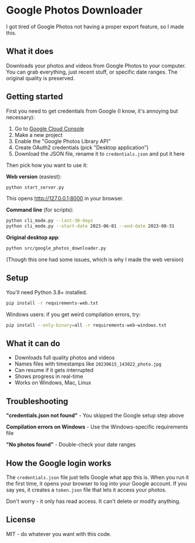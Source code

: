 # Google Photos Downloader

I got tired of Google Photos not having a proper export feature, so I made this.

## What it does

Downloads your photos and videos from Google Photos to your computer. You can grab everything, just recent stuff, or specific date ranges. The original quality is preserved.

## Getting started

First you need to get credentials from Google (I know, it's annoying but necessary):

1. Go to [Google Cloud Console](https://console.cloud.google.com/)
2. Make a new project 
3. Enable the "Google Photos Library API"
4. Create OAuth2 credentials (pick "Desktop application")
5. Download the JSON file, rename it to `credentials.json` and put it here

Then pick how you want to use it:

**Web version** (easiest):
```bash
python start_server.py
```
This opens http://127.0.0.1:8000 in your browser.

**Command line** (for scripts):
```bash
python cli_mode.py --last-30-days
python cli_mode.py --start-date 2023-06-01 --end-date 2023-08-31
```

**Original desktop app**:
```bash
python src/google_photos_downloader.py
```
(Though this one had some issues, which is why I made the web version)

## Setup

You'll need Python 3.8+ installed.

```bash
pip install -r requirements-web.txt
```

Windows users: if you get weird compilation errors, try:
```bash
pip install --only-binary=all -r requirements-web-windows.txt
```

## What it can do

- Downloads full quality photos and videos
- Names files with timestamps like `20230615_143022_photo.jpg`
- Can resume if it gets interrupted
- Shows progress in real-time
- Works on Windows, Mac, Linux

## Troubleshooting

**"credentials.json not found"** - You skipped the Google setup step above

**Compilation errors on Windows** - Use the Windows-specific requirements file

**"No photos found"** - Double-check your date ranges

## How the Google login works

The `credentials.json` file just tells Google what app this is. When you run it the first time, it opens your browser to log into your Google account. If you say yes, it creates a `token.json` file that lets it access your photos.

Don't worry - it only has read access. It can't delete or modify anything.

## License

MIT - do whatever you want with this code.